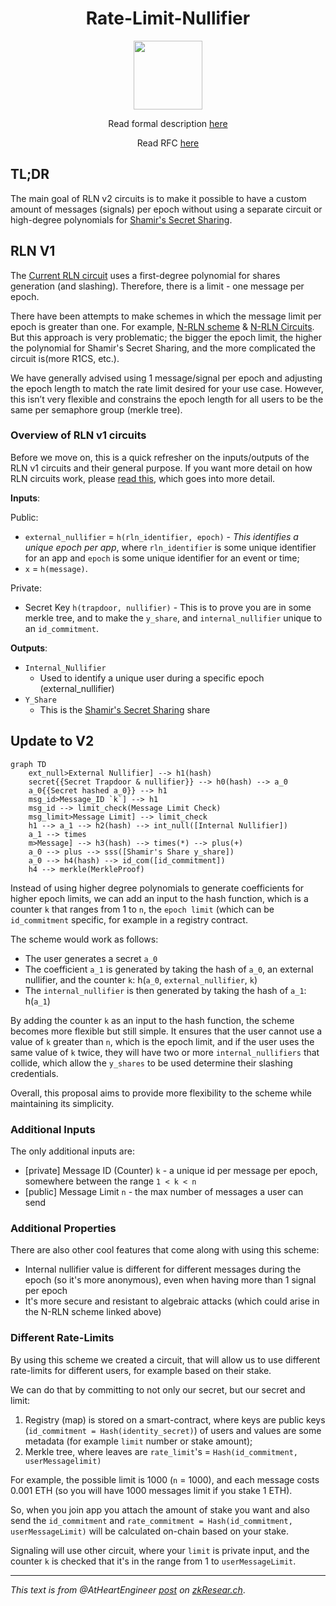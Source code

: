 <h1 align=center>Rate-Limit-Nullifier</h1>
<p align="center">
    <img src="https://github.com/Rate-Limiting-Nullifier/rln-circuits-v2/workflows/Test/badge.svg" width="110">
</p>

<p align="center">Read formal description <a href="https://github.com/Rate-Limiting-Nullifier/rln-circuits-v2/blob/main/docs/README.md">here</a></p>

<p align="center">Read RFC <a href="https://rfc.vac.dev/spec/58/">here</a></p>

## TL;DR

The main goal of RLN v2 circuits is to make it possible to have a custom amount of messages (signals) per epoch without using a separate circuit or high-degree polynomials for [Shamir's Secret Sharing](https://rate-limiting-nullifier.github.io/rln-docs/sss.html).

## RLN V1

The [Current RLN circuit](https://github.com/Rate-Limiting-Nullifier/rln-circuits/blob/master/circuits/rln-base.circom) uses a first-degree polynomial for shares generation (and slashing). Therefore, there is a limit - one message per epoch. 

There have been attempts to make schemes in which the message limit per epoch is greater than one. For example, [N-RLN scheme](https://hackmd.io/zOk-bQ2GSgaJ1t1bI7zrWQ?view) & [N-RLN Circuits](https://github.com/Rate-Limiting-Nullifier/rln-circuits/blob/master/circuits/nrln-base.circom). But this approach is very problematic; the bigger the epoch limit, the higher the polynomial for Shamir's Secret Sharing, and the more complicated the circuit is(more R1CS, etc.).

We have generally advised using 1 message/signal per epoch and adjusting the epoch length to match the rate limit desired for your use case. However, this isn’t very flexible and constrains the epoch length for all users to be the same per semaphore group (merkle tree).

### Overview of RLN v1 circuits

Before we move on, this is a quick refresher on the inputs/outputs of the RLN v1 circuits and their general purpose. If you want more detail on how RLN circuits work, please [read this](https://rate-limiting-nullifier.github.io/rln-docs/protocol_spec.html), which goes into more detail.

**Inputs**:

Public: 
* `external_nullifier` = `h(rln_identifier, epoch)` - *This identifies a unique epoch per app*, where `rln_identifier` is some unique identifier for an app and `epoch` is some unique identifier for an event or time;
* `x` = `h(message)`.

Private: 
* Secret Key `h(trapdoor, nullifier)` - This is to prove you are in some merkle tree, and to make the `y_share`, and `internal_nullifier` unique to an `id_commitment`.

**Outputs**:

* `Internal_Nullifier`
    * Used to identify a unique user during a specific epoch (external_nullifier)
* `Y_Share`
    * This is the [Shamir's Secret Sharing](https://rate-limiting-nullifier.github.io/rln-docs/sss.html) share

## Update to V2

```mermaid
graph TD
    ext_null>External Nullifier] --> h1(hash)
    secret{{Secret Trapdoor & nullifier}} --> h0(hash) --> a_0
    a_0{{Secret hashed a_0}} --> h1
    msg_id>Message_ID `k`] --> h1
    msg_id --> limit_check(Message Limit Check)
    msg_limit>Message Limit] --> limit_check
    h1 --> a_1 --> h2(hash) --> int_null([Internal Nullifier])
    a_1 --> times
    m>Message] --> h3(hash) --> times(*) --> plus(+)
    a_0 --> plus --> sss([Shamir's Share y_share])
    a_0 --> h4(hash) --> id_com([id_commitment])
    h4 --> merkle(MerkleProof)

```

Instead of using higher degree polynomials to generate coefficients for higher epoch limits, we can add an input to the hash function, which is a counter `k` that ranges from 1 to `n`, the `epoch limit` (which can be `id_commitment` specific, for example in a registry contract.

The scheme would work as follows:

* The user generates a secret `a_0`
* The coefficient `a_1` is generated by taking the hash of `a_0`, an external nullifier, and the counter `k`: h(`a_0`, `external_nullifier`, `k`)
* The `internal_nullifier` is then generated by taking the hash of `a_1`: h(`a_1`)

By adding the counter `k` as an input to the hash function, the scheme becomes more flexible but still simple. It ensures that the user cannot use a value of `k` greater than `n`, which is the epoch limit, and if the user uses the same value of `k` twice, they will have two or more `internal_nullifiers` that collide, which allow the `y_shares` to be used determine their slashing credentials.

Overall, this proposal aims to provide more flexibility to the scheme while maintaining its simplicity.

### Additional Inputs

The only additional inputs are:

* [private] Message ID (Counter) `k` - a unique id per message per epoch, somewhere between the range `1 < k < n`
* [public] Message Limit `n` - the max number of messages a user can send

### Additional Properties

There are also other cool features that come along with using this scheme:

* Internal nullifier value is different for different messages during the epoch (so it's more anonymous), even when having more than 1 signal per epoch
* It's more secure and resistant to algebraic attacks (which could arise in the N-RLN scheme linked above)

### Different Rate-Limits

By using this scheme we created a circuit, that will allow us to use different rate-limits for different users, for example based on their stake.

We can do that by committing to not only our secret, but our secret and limit:

1. Registry (map) is stored on a smart-contract, where keys are public keys (`id_commitment = Hash(identity_secret)`) of users and values are some metadata (for example `limit` number or stake amount);
2. Merkle tree, where leaves are `rate_limit`'s = `Hash(id_commitment, userMessagelimit)` 

For example, the possible limit is 1000 (`n` = 1000), and each message costs 0.001 ETH (so you will have 1000 messages limit if you stake 1 ETH).

So, when you join app you attach the amount of stake you want and also send the `id_commitment` and `rate_commitment = Hash(id_commitment, userMessageLimit)` will be calculated on-chain based on your stake.

Signaling will use other circuit, where your `limit` is private input, and the counter `k` is checked that it's in the range from 1 to `userMessageLimit`.

---
*This text is from @AtHeartEngineer [post](https://zkresear.ch/t/rate-limit-nullifier-v2-circuits/102) on [zkResear.ch](https://zkresear.ch)*.